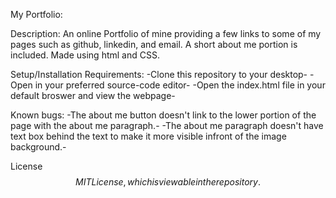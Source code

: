 My Portfolio:

Description: An online Portfolio of mine providing a few links to some of my pages such as github, linkedin, and email.
A short about me portion is included.
Made using html and CSS.

Setup/Installation Requirements:
    -Clone this repository to your desktop-
    -Open in your preferred source-code editor-
    -Open the index.html file in your default broswer and view the webpage-


Known bugs:
-The about me button doesn't link to the lower portion of the page with the about me paragraph.-
-The about me paragraph doesn't have text box behind the text to make it more visible infront of the image background.-



License$$
MIT License, which is viewable in the repository.
$$
